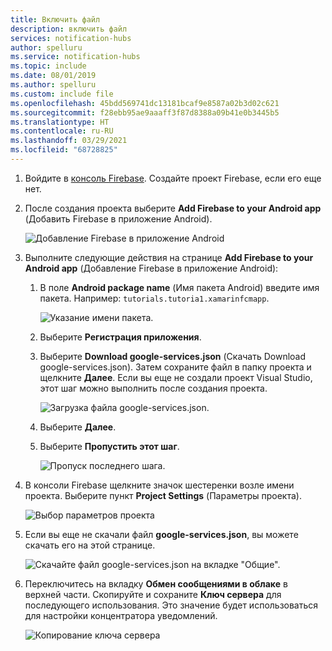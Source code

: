 ```yaml
---
title: Включить файл
description: включить файл
services: notification-hubs
author: spelluru
ms.service: notification-hubs
ms.topic: include
ms.date: 08/01/2019
ms.author: spelluru
ms.custom: include file
ms.openlocfilehash: 45bdd569741dc13181bcaf9e8587a02b3d02c621
ms.sourcegitcommit: f28ebb95ae9aaaff3f87d8388a09b41e0b3445b5
ms.translationtype: HT
ms.contentlocale: ru-RU
ms.lasthandoff: 03/29/2021
ms.locfileid: "68728825"
---
```

1. Войдите в [консоль Firebase](https://firebase.google.com/console/). Создайте проект Firebase, если его еще нет.
2. После создания проекта выберите **Add Firebase to your Android app** (Добавить Firebase в приложение Android). 

    ![Добавление Firebase в приложение Android](./media/notification-hubs-enable-firebase-cloud-messaging/notification-hubs-add-firebase-to-android-app.png)

3. Выполните следующие действия на странице **Add Firebase to your Android app** (Добавление Firebase в приложение Android): 
    1. В поле **Android package name** (Имя пакета Android) введите имя пакета. Например: `tutorials.tutoria1.xamarinfcmapp`. 

        ![Указание имени пакета.](./media/notification-hubs-enable-firebase-cloud-messaging/specify-package-name-fcm-settings.png)
    2. Выберите **Регистрация приложения**.  
    1. Выберите **Download google-services.json** (Скачать Download google-services.json). Затем сохраните файл в папку проекта и щелкните **Далее**. Если вы еще не создали проект Visual Studio, этот шаг можно выполнить после создания проекта. 

        ![Загрузка файла google-services.json.](./media/notification-hubs-enable-firebase-cloud-messaging/download-google-service-button.png)
    6. Выберите **Далее**. 
    7. Выберите **Пропустить этот шаг**. 

        ![Пропуск последнего шага.](./media/notification-hubs-enable-firebase-cloud-messaging/skip-this-step.png)
8. В консоли Firebase щелкните значок шестеренки возле имени проекта. Выберите пункт **Project Settings** (Параметры проекта).

    ![Выбор параметров проекта](./media/notification-hubs-enable-firebase-cloud-messaging/notification-hubs-firebase-console-project-settings.png)
4. Если вы еще не скачали файл **google-services.json**, вы можете скачать его на этой странице. 

    ![Скачайте файл google-services.json на вкладке "Общие".](./media/notification-hubs-enable-firebase-cloud-messaging/download-google-services-json-general-page.png)
1. Переключитесь на вкладку **Обмен сообщениями в облаке** в верхней части. Скопируйте и сохраните **Ключ сервера** для последующего использования. Это значение будет использоваться для настройки концентратора уведомлений.

    ![Копирование ключа сервера](./media/notification-hubs-enable-firebase-cloud-messaging/server-key.png)
